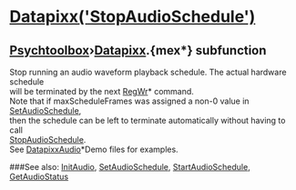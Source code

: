 # [Datapixx('StopAudioSchedule')](Datapixx-StopAudioSchedule) 
## [Psychtoolbox](Pyschtoolbox)&#8250;[Datapixx](Datapixx).{mex*} subfunction


Stop running an audio waveform playback schedule. The actual hardware schedule  
will be terminated by the next [RegWr](RegWr)\* command.  
Note that if maxScheduleFrames was assigned a non-0 value in [SetAudioSchedule](SetAudioSchedule),  
then the schedule can be left to terminate automatically without having to call  
[StopAudioSchedule](StopAudioSchedule).  
See [DatapixxAudio](DatapixxAudio)\*Demo files for examples.  
  


###See also:
[InitAudio](Datapixx-InitAudio), [SetAudioSchedule](Datapixx-SetAudioSchedule), [StartAudioSchedule](Datapixx-StartAudioSchedule), [GetAudioStatus](Datapixx-GetAudioStatus)
